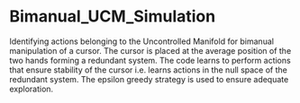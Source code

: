 # Bimanual_UCM_Simulation
Identifying actions belonging to the Uncontrolled Manifold for bimanual manipulation of a cursor. The cursor is placed at the average position of the two hands forming a redundant system. 
The code learns to perform actions that ensure stability of the cursor i.e. learns actions in the null space of the redundant system. The epsilon greedy strategy is used to ensure adequate exploration.
